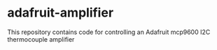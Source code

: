 # adafruit-amplifier
This repository contains code for controlling an Adafruit mcp9600 I2C thermocouple amplifier 
